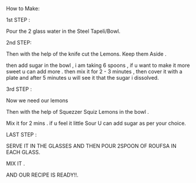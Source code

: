 How to Make:

1st STEP :

Pour the 2 glass water in the Steel Tapeli/Bowl.

2nd STEP:

Then with the help of the knife cut the Lemons. Keep them Aside .

then add sugar in the bowl , i am taking 6 spoons , if u want to make it more sweet u can add more .
then mix it for 2 - 3 minutes , then cover it with a plate and after 5 minutes  u will see it that the sugar i dissolved. 

3rd STEP :

Now we need our lemons 

Then with the help of Squezzer Squiz Lemons  in the bowl .

Mix it for 2 mins . 
if u feel it little Sour U can add sugar as per your choice.

LAST STEP :

SERVE IT IN THE GLASSES AND THEN POUR 2SPOON OF ROUFSA IN EACH GLASS.

MIX IT .

AND OUR RECIPE IS READY!!.


